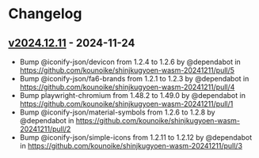 # Changelog

## [v2024.12.11](https://github.com/kounoike/shinjkugyoen-wasm-20241211/commits/v2024.12.11) - 2024-11-24
- Bump @iconify-json/devicon from 1.2.4 to 1.2.6 by @dependabot in https://github.com/kounoike/shinjkugyoen-wasm-20241211/pull/5
- Bump @iconify-json/fa6-brands from 1.2.1 to 1.2.3 by @dependabot in https://github.com/kounoike/shinjkugyoen-wasm-20241211/pull/4
- Bump playwright-chromium from 1.48.2 to 1.49.0 by @dependabot in https://github.com/kounoike/shinjkugyoen-wasm-20241211/pull/1
- Bump @iconify-json/material-symbols from 1.2.6 to 1.2.8 by @dependabot in https://github.com/kounoike/shinjkugyoen-wasm-20241211/pull/2
- Bump @iconify-json/simple-icons from 1.2.11 to 1.2.12 by @dependabot in https://github.com/kounoike/shinjkugyoen-wasm-20241211/pull/3
